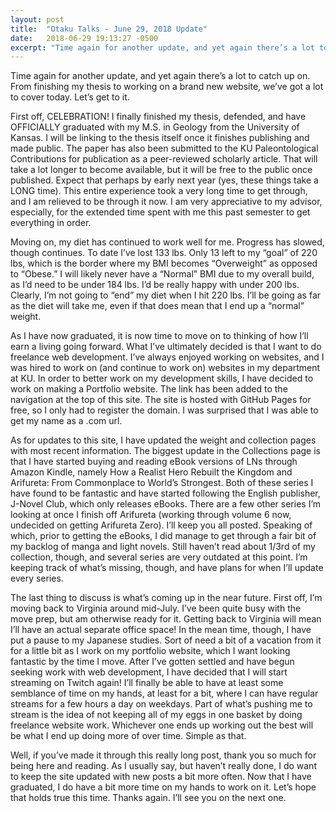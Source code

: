 ```yaml
---
layout: post
title:  "Otaku Talks - June 29, 2018 Update"
date:   2018-06-29 19:13:27 -0500
excerpt: "Time again for another update, and yet again there’s a lot to catch up on. From finishing my thesis to working on a brand new website, we’ve got a lot to cover today. Let’s get to it."
---
```

<p>Time again for another update, and yet again there’s a lot to catch up on. From finishing my thesis to working on a brand new website, we’ve got a lot to cover today. Let’s get to it.</p><p>First off, CELEBRATION! I finally finished my thesis, defended, and have OFFICIALLY graduated with my M.S. in Geology from the University of Kansas. I will be linking to the thesis itself once it finishes publishing and made public. The paper has also been submitted to the KU Paleontological Contributions for publication as a peer-reviewed scholarly article. That will take a lot longer to become available, but it will be free to the public once published. Expect that perhaps by early next year (yes, these things take a LONG time). This entire experience took a very long time to get through, and I am relieved to be through it now. I am very appreciative to my advisor, especially, for the extended time spent with me this past semester to get everything in order.</p><p>Moving on, my diet has continued to work well for me. Progress has slowed, though continues. To date I’ve lost 133 lbs. Only 13 left to my “goal” of 220 lbs, which is the border where my BMI becomes “Overweight” as opposed to “Obese.” I will likely never have a “Normal” BMI due to my overall build, as I’d need to be under 184 lbs. I’d be really happy with under 200 lbs. Clearly, I’m not going to “end” my diet when I hit 220 lbs. I’ll be going as far as the diet will take me, even if that does mean that I end up a “normal” weight.</p><p>As I have now graduated, it is now time to move on to thinking of how I’ll earn a living going forward. What I’ve ultimately decided is that I want to do freelance web development. I’ve always enjoyed working on websites, and I was hired to work on (and continue to work on) websites in my department at KU. In order to better work on my development skills, I have decided to work on making a Portfolio website. The link has been added to the navigation at the top of this site. The site is hosted with GitHub Pages for free, so I only had to register the domain. I was surprised that I was able to get my name as a .com url.</p><p>As for updates to this site, I have updated the weight and collection pages with most recent information. The biggest update in the Collections page is that I have started buying and reading eBook versions of LNs through Amazon Kindle, namely How a Realist Hero Rebuilt the Kingdom and Arifureta: From Commonplace to World’s Strongest. Both of these series I have found to be fantastic and have started following the English publisher, J-Novel Club, which only releases eBooks. There are a few other series I’m looking at once I finish off Arifureta (working through volume 6 now, undecided on getting Arifureta Zero). I’ll keep you all posted. Speaking of which, prior to getting the eBooks, I did manage to get through a fair bit of my backlog of manga and light novels. Still haven’t read about 1/3rd of my collection, though, and several series are very outdated at this point. I’m keeping track of what’s missing, though, and have plans for when I’ll update every series.</p><p>The last thing to discuss is what’s coming up in the near future. First off, I’m moving back to Virginia around mid-July. I’ve been quite busy with the move prep, but am otherwise ready for it. Getting back to Virginia will mean I’ll have an actual separate office space! In the mean time, though, I have put a pause to my Japanese studies. Sort of need a bit of a vacation from it for a little bit as I work on my portfolio website, which I want looking fantastic by the time I move. After I’ve gotten settled and have begun seeking work with web development, I have decided that I will start streaming on Twitch again! I’ll finally be able to have at least some semblance of time on my hands, at least for a bit, where I can have regular streams for a few hours a day on weekdays. Part of what’s pushing me to stream is the idea of not keeping all of my eggs in one basket by doing freelance website work. Whichever one ends up working out the best will be what I end up doing more of over time. Simple as that.</p><p>Well, if you’ve made it through this really long post, thank you so much for being here and reading. As I usually say, but haven’t really done, I do want to keep the site updated with new posts a bit more often. Now that I have graduated, I do have a bit more time on my hands to work on it. Let’s hope that holds true this time. Thanks again. I’ll see you on the next one.</p>